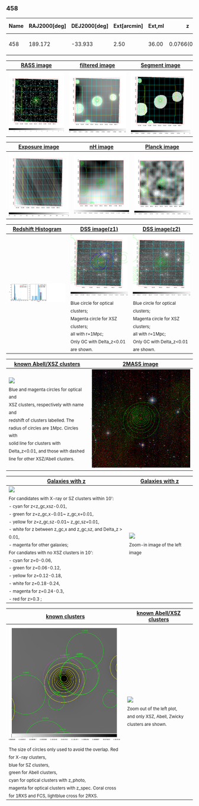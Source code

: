 <div STYLE="page-break-after: always;"></div>

### 458

|Name|RAJ2000[deg]|DEJ2000[deg] |Ext[arcmin]| Ext,ml | z | z_src| C|GC(XSZ,Delta_z<0.01)| GC(OPT,Delta_z<0.01)|GC| R_sig[arcmin] | R500[arcmin] | R500[Mpc]| CRsig[c/s] | CR500[c/s] |L500[1E44 erg/s]|F500[1E-12 erg/s/cm^2]| M500[1E14 Msun]|Tx[keV]|Cnt_sig|Beta|Rc[arcmin]|Comment|Alias|
|---|---|---|---|---|---|------|---|--------|---------|----------|---|---|---|---|---|---|---|---|---|---|---|---|---|---|
|458| 189.172| -33.933| 2.50| 36.00| 0.0766(0.005)| z1, z_xsz| B| MCXC| A, N| A, MCXC, N, W| 9.775| 9.816| 0.855| 0.251(0.056)| 0.251(0.056)| 0.636(0.070)| 4.417(0.489)| 1.91(0.11)| 3.27(0.12)| 58.1| 0.814(-0.151+0.128)| 4.002(-1.118+0.872)| -| k296|

|[RASS image](../image/458/458_img.pdf)|[filtered image](../image/458/458_fil.pdf)|[Segment image](../image/458/458_seg.pdf)|
|-------------------|--------------------|-------------------|
| <img src="../image/458/458_img.png" width="300">  | <img src="../image/458/458_fil.png" width="300">   | <img src="../image/458/458_seg.png" width="300">  |

|[Exposure image](../image/458/458_mex.pdf)| [nH image](../image/458/458_nh.pdf)| [Planck image](../image/458/458_p.pdf)|
|-------------------|--------------------|-------------------|
|<img src="../image/458/458_mex.png" width="300">   | <img src="../image/458/458_nh.png" width="300">    | <img src="../image/458/458_p.png" width="300"> |

|[Redshift Histogram](../image/458/458_zg.pdf) | [DSS image(z1)](../image/458/458_dss_z1.pdf)      |  [DSS image(z2)](../image/458/458_dss_z2.pdf)    |
|-------------------|--------------------|-------------------|
|<img src="../image/458/458_zg.png" width="300"> |<img src="../image/458/458_dss_z1.png" width="300"> <sub><br>Blue circle for optical clusters; <br>Magenta circle for XSZ clusters; <br>all with r=1Mpc; <br>Only GC with Delta_z<0.01 are shown. </sub>| <img src="../image/458/458_dss_z2.png" width="300"><sub><br>Blue circle for optical clusters; <br>Magenta circle for XSZ clusters; <br>all with r=1Mpc; <br>Only GC with Delta_z<0.01 are shown. </sub> |

|[known Abell/XSZ clusters](../image/458/458_m.pdf) | [2MASS image](../image/458/458_2mass.pdf)      |
|-------------------|-------------------|
|<img src=../image/458/458_m.png width="300"> <br><sub>Blue and magenta circles for optical and <br>XSZ clusters, respectively with name and <br>redshift of clusters labelled. The <br>radius of circles are 1Mpc. Circles with <br>solid line for clusters with <br>Delta_z<0.01, and those with dashed <br>line for other XSZ/Abell clusters.        </sub>|<img src="../image/458/458_2mass.png" width="300">  |

|[Galaxies with z](../image/458/458_opt_ned.pdf) |[Galaxies with z](../image/458/458_opt_ned_zoom.pdf) |
|-------------------|-------------------|
| <img src=../image/458/458_opt_ned.png width="300"> <br><sub> For candidates with X-ray or SZ clusters within 10': <br> - cyan for z<z_gc,xsz-0.01, <br> - green for z=z_gc,x-0.01~ z_gc,x+0.01, <br> - yellow for z=z_gc,sz-0.01~ z_gc,sz+0.01, <br> - white for z between z_gc,x and z_gc,sz, and Delta_z > 0.01, <br> - magenta for other galaxies; <br>For candiates with no XSZ clusters in 10': <br> - cyan for z=0-0.06, <br> - green for z=0.06-0.12, <br> - yellow for z=0.12-0.18, <br> - white for z=0.18-0.24, <br> - magenta for z=0.24-0.3, <br> - red for z>0.3 ;  </sub>|<img src=../image/458/458_opt_ned_zoom.png width="300">  <br><sub> Zoom-in image of the left image</sub>|

|[known clusters](../image/458/458_gc.pdf) |[known Abell/XSZ clusters](../image/458/458_gc_large.pdf) |
|-------------------|-------------------|
| <img src=../image/458/458_gc.png width="300"> <br><sub> The size of circles only used to avoid the overlap. Red for X-ray clusters, <br> blue for SZ clusters, <br> green for Abell clusters, <br> cyan for optical clusters with z_photo, <br> magenta for optical clusters with z_spec. Coral cross for 1RXS and FCS, lightblue cross for 2RXS. </sub>|<img src=../image/458/458_gc_large.png width="300"> <br><sub> Zoom out of the left plot, <br> and only XSZ, Abell, Zwicky clusters are shown. </sub> |



